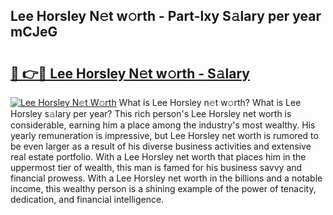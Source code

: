 ## Lee Horsley N𝚎t w𝚘rth - Part-lxy S𝚊lary per year mCJeG

# <h2><a href="http://gc14uo5.nevu.top/?p=Lee+Horsley">🔗 👉🔴 Lee Horsley N𝚎t w𝚘rth - S𝚊lary</a></h2>

[![Lee Horsley N𝚎t W𝚘rth](https://i.imgur.com/Oavwk0R.jpeg)](http://gc14uo5.nevu.top/?p=Lee+Horsley)
What is Lee Horsley n𝚎t w𝚘rth? What is Lee Horsley s𝚊lary per year?
This rich person's Lee Horsley net worth is considerable, earning him a place among the industry's most wealthy. His yearly remuneration is impressive, but Lee Horsley net worth is rumored to be even larger as a result of his diverse business activities and extensive real estate portfolio. With a Lee Horsley net worth that places him in the uppermost tier of wealth, this man is famed for his business savvy and financial prowess. With a Lee Horsley net worth in the billions and a notable income, this wealthy person is a shining example of the power of tenacity, dedication, and financial intelligence.
